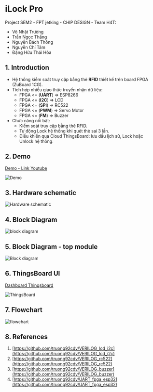 # iLock Pro

Project SEM2 - FPT jetking - CHIP DESIGN - Team H4T:
- Võ Nhật Trường
- Trần Ngọc Thắng
- Nguyễn Bách Thông
- Nguyễn Chí Tâm
- Đặng Hữu Thái Hòa

## 1. Introduction
- Hệ thống kiểm soát truy cập bằng thẻ **RFID** thiết kế trên board FPGA (ZuBoard 1CG).
- Tích hợp nhiều giao thức truyền nhận dữ liệu:
  + FPGA <= (**UART**) => ESP8266
  + FPGA <= (**I2C**) => LCD
  + FPGA <= (**SPI**) => RC522
  + FPGA <= (**PWM**) => Servo Motor
  + FPGA <= (**FM**) => Buzzer
- Chức năng nổi bật:
  + Kiểm soát truy cập bằng thẻ RFID.
  + Tự động Lock hệ thống khi quét thẻ sai 3 lần.
  + Điều khiển qua Cloud ThingsBoard: lưu dấu lịch sử, Lock hoặc Unlock hệ thống.
 
## 2. Demo

[Demo - Link Youtube](https://www.youtube.com/watch?v=BieHZyw39V0)

![Demo](./images/demo_state_idle_1.jpg)

## 3. Hardware schematic

![Hardware schematic](./images/schematic_hardware_png.png)


## 4. Block Diagram

![block diagram](./images/block_diagram.png)


## 5. Block Diagram - top module

![Block diagram](./images/block_diagram_top.png)


## 6. ThingsBoard UI

[Dashboard Thingsboard](https://demo.thingsboard.io/dashboard/6c5fe6d0-f7cf-11ef-9dbc-834dadad7dd9?publicId=76892100-edfa-11ef-9dbc-834dadad7dd9)

![ThingsBoard](./images/thingsboard.png)

## 7. Flowchart

![flowchart](./images/flowchart1.png)

## 8. References
1. [https://github.com/truong92cdv/VERILOG_lcd_i2c](https://github.com/truong92cdv/VERILOG_lcd_i2c)
2. [https://github.com/truong92cdv/VERILOG_rc522](https://github.com/truong92cdv/VERILOG_rc522)
3. [https://github.com/truong92cdv/VERILOG_buzzer](https://github.com/truong92cdv/VERILOG_buzzer)
4. [https://github.com/truong92cdv/UART_fpga_esp32](https://github.com/truong92cdv/UART_fpga_esp32)
